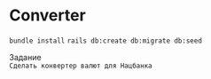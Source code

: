 # Converter
`bundle install`
`rails db:create db:migrate db:seed`

Задание  
`Сделать конвертер валют для Нацбанка`
